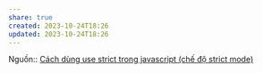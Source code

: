 ```yaml
---
share: true
created: 2023-10-24T18:26
updated: 2023-10-24T18:26
---
```

Nguồn:: [Cách dùng use strict trong javascript (chế độ strict mode)](https://freetuts.net/use-strict-trong-javascript-407.html)